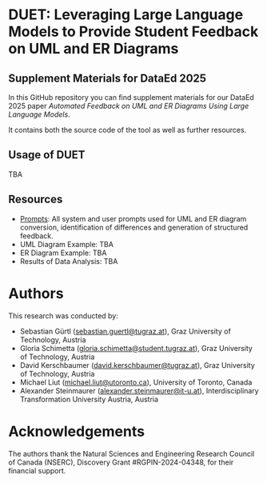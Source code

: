 # DUET: Leveraging Large Language Models to Provide Student Feedback on UML and ER Diagrams

## Supplement Materials for DataEd 2025

In this GitHub repository you can find supplement materials for our DataEd 2025 paper *Automated Feedback on UML and ER Diagrams Using Large Language Models*.

It contains both the source code of the tool as well as further resources.

## Usage of DUET

TBA

## Resources

* [Prompts](resources/PROMPTS.md): All system and user prompts used for UML and ER diagram conversion, identification of differences and generation of structured feedback.
* UML Diagram Example: TBA
* ER Diagram Example: TBA
* Results of Data Analysis: TBA

# Authors

This research was conducted by:
* Sebastian Gürtl (sebastian.guertl@tugraz.at), Graz University of Technology, Austria
* Gloria Schimetta (gloria.schimetta@student.tugraz.at), Graz University of Technology, Austria
* David Kerschbaumer (david.kerschbaumer@tugraz.at), Graz University of Technology, Austria
* Michael Liut (michael.liut@utoronto.ca), University of Toronto, Canada
* Alexander Steinmaurer (alexander.steinmaurer@it-u.at), Interdisciplinary Transformation University Austria, Austria

# Acknowledgements
The authors thank the Natural Sciences and Engineering Research Council of Canada (NSERC), Discovery Grant #RGPIN-2024-04348, for their financial support.
